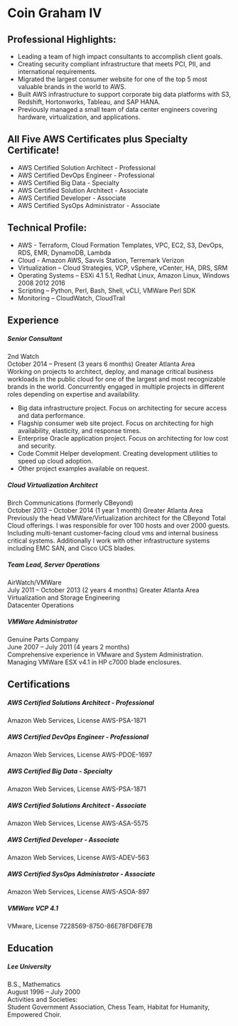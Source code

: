 Coin Graham IV
======
  
Professional Highlights:  
------
* Leading a team of high impact consultants to accomplish client goals.
* Creating security compliant infrastructure that meets PCI, PII, and international requirements.  
* Migrated the largest consumer website for one of the top 5 most valuable brands in the world to AWS.  
* Built AWS infrastructure to support corporate big data platforms with S3, Redshift, Hortonworks, Tableau, and SAP HANA. 
* Previously managed a small team of data center engineers covering hardware, virtualization, and applications.   

All Five AWS Certificates plus Specialty Certificate!  
------
* AWS Certified Solution Architect - Professional  
* AWS Certified DevOps Engineer - Professional  
* AWS Certified Big Data - Specialty  
* AWS Certified Solution Architect - Associate  
* AWS Certified Developer - Associate  
* AWS Certified SysOps Administrator - Associate  
  
Technical Profile: 
------ 
* AWS - Terraform, Cloud Formation Templates, VPC, EC2, S3, DevOps, RDS, EMR, DynamoDB, Lambda  
* Cloud - Amazon AWS, Savvis Station, Terremark Verizon  
* Virtualization – Cloud Strategies, VCP, vSphere, vCenter, HA, DRS, SRM  
* Operating Systems – ESXi 4.1 5.1, Redhat Linux, Amazon Linux, Windows 2008 2012 2016  
* Scripting – Python, Perl, Bash, Shell, vCLI, VMWare Perl SDK  
* Monitoring – CloudWatch, CloudTrail  
  
Experience
------

##### Senior Consultant  
2nd Watch  
October 2014 – Present (3 years 6 months) Greater Atlanta Area  
Working on projects to architect, deploy, and manage critical business workloads in the public cloud for one of the largest and most recognizable brands in the world.  Concurrently engaged in multiple projects in different roles depending on expertise and availability.  
  
* Big data infrastructure project.  Focus on architecting for secure access and data performance.   
* Flagship consumer web site project.  Focus on architecting for high availability, elasticity, and response times.   
* Enterprise Oracle application project.  Focus on architecting for low cost and security.   
* Code Commit Helper development.  Creating development utilities to speed up cloud adoption.  
* Other project examples available on request.  
    
##### Cloud Virtualization Architect  
Birch Communications (formerly CBeyond)  
October 2013 – October 2014 (1 year 1 month) Greater Atlanta Area  
Previously the head VMWare/Virtualization architect for the CBeyond Total Cloud offerings. I was responsible for over 100 hosts and over 2000 guests. Including multi-tenant customer-facing cloud vms and internal business critical systems.  Additionally I work with other infrastructure systems including EMC SAN, and Cisco UCS blades.  
  
##### Team Lead, Server Operations  
AirWatch/VMWare  
July 2011 – October 2013 (2 years 4 months) Greater Atlanta Area  
Virtualization and Storage Engineering  
Datacenter Operations  
  
##### VMWare Administrator  
Genuine Parts Company  
June 2007 – July 2011 (4 years 2 months)  
Comprehensive experience in VMware and System Administration. Managing VMWare ESX v4.1 in HP c7000 blade enclosures.  

Certifications
------

##### AWS Certified Solutions Architect - Professional  
Amazon Web Services, License AWS-PSA-1871  

##### AWS Certified DevOps Engineer - Professional  
Amazon Web Services, License AWS-PDOE-1697  

##### AWS Certified Big Data - Specialty  
Amazon Web Services, License AWS-PSA-1871  

##### AWS Certified Solutions Architect - Associate  
Amazon Web Services, License AWS-ASA-5575  

##### AWS Certified Developer - Associate  
Amazon Web Services, License AWS-ADEV-563  

##### AWS Certified SysOps Administrator - Associate  
Amazon Web Services, License AWS-ASOA-897  

##### VMWare VCP 4.1  
VMware, License 7228569-8750-86E78FD6FE7B  

Education
------

##### Lee University
B.S., Mathematics  
August 1996 – July 2000  
Activities and Societies:   
Student Government Association, Chess Team, Habitat for Humanity, Empowered Choir.  
